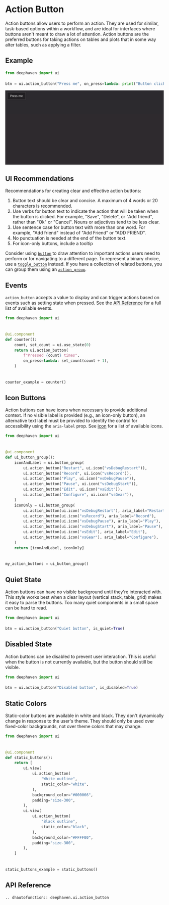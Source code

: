 # Action Button

Action buttons allow users to perform an action. They are used for similar, task-based options within a workflow, and are ideal for interfaces where buttons aren't meant to draw a lot of attention. Action buttons are the preferred buttons for taking actions on tables and plots that in some way alter tables, such as applying a filter.

## Example

```python
from deephaven import ui

btn = ui.action_button("Press me", on_press=lambda: print("Button clicked"))
```

![Action Button Basic Example](../_assets/action_button_basic.png)

## UI Recommendations

Recommendations for creating clear and effective action buttons:

1. Button text should be clear and concise. A maximum of 4 words or 20 characters is recommended.
2. Use verbs for button text to indicate the action that will be taken when the button is clicked. For example, "Save", "Delete", or "Add friend", rather than "Ok" or "Cancel". Nouns or adjectives tend to be less clear.
3. Use sentence case for button text with more than one word. For example, "Add friend" instead of "Add Friend" or "ADD FRIEND".
4. No punctuation is needed at the end of the button text.
5. For icon-only buttons, include a tooltip

Consider using [`button`](./button.md) to draw attention to important actions users need to perform or for navigating to a different page. To represent a binary choice, use a [`toggle_button`](./toggle_button.md) instead. If you have a collection of related buttons, you can group them using an [`action_group`](./action_group.md).

## Events

`action_button` accepts a value to display and can trigger actions based on events such as setting state when pressed. See the [API Reference](#api-reference) for a full list of available events.

```python
from deephaven import ui


@ui.component
def counter():
    count, set_count = ui.use_state(0)
    return ui.action_button(
        f"Pressed {count} times",
        on_press=lambda: set_count(count + 1),
    )


counter_example = counter()
```

## Icon Buttons

Action buttons can have icons when necessary to provide additional context. If no visible label is provided (e.g., an icon-only button), an alternative text label must be provided to identify the control for accessibility using the `aria-label` prop. See [icon](./icon.md) for a list of available icons.

```python
from deephaven import ui


@ui.component
def ui_button_group():
    iconAndLabel = ui.button_group(
        ui.action_button("Restart", ui.icon("vsDebugRestart")),
        ui.action_button("Record", ui.icon("vsRecord")),
        ui.action_button("Play", ui.icon("vsDebugPause")),
        ui.action_button("Pause", ui.icon("vsDebugStart")),
        ui.action_button("Edit", ui.icon("vsEdit")),
        ui.action_button("Configure", ui.icon("vsGear")),
    )
    iconOnly = ui.button_group(
        ui.action_button(ui.icon("vsDebugRestart"), aria_label="Restart"),
        ui.action_button(ui.icon("vsRecord"), aria_label="Record"),
        ui.action_button(ui.icon("vsDebugPause"), aria_label="Play"),
        ui.action_button(ui.icon("vsDebugStart"), aria_label="Pause"),
        ui.action_button(ui.icon("vsEdit"), aria_label="Edit"),
        ui.action_button(ui.icon("vsGear"), aria_label="Configure"),
    )
    return [iconAndLabel, iconOnly]


my_action_buttons = ui_button_group()
```

## Quiet State

Action buttons can have no visible background until they're interacted with. This style works best when a clear layout (vertical stack, table, grid) makes it easy to parse the buttons. Too many quiet components in a small space can be hard to read.

```python
from deephaven import ui

btn = ui.action_button("Quiet button", is_quiet=True)
```

## Disabled State

Action buttons can be disabled to prevent user interaction. This is useful when the button is not currently available, but the button should still be visible.

```python
from deephaven import ui

btn = ui.action_button("Disabled button", is_disabled=True)
```

## Static Colors

Static-color buttons are available in white and black. They don't dynamically change in response to the user's theme. They should only be used over fixed-color backgrounds, not over theme colors that may change.

```python
from deephaven import ui


@ui.component
def static_buttons():
    return [
        ui.view(
            ui.action_button(
                "White outline",
                static_color="white",
            ),
            background_color="#000066",
            padding="size-300",
        ),
        ui.view(
            ui.action_button(
                "Black outline",
                static_color="black",
            ),
            background_color="#FFFF00",
            padding="size-300",
        ),
    ]


static_buttons_example = static_buttons()
```

## API Reference

```{eval-rst}
.. dhautofunction:: deephaven.ui.action_button
```
